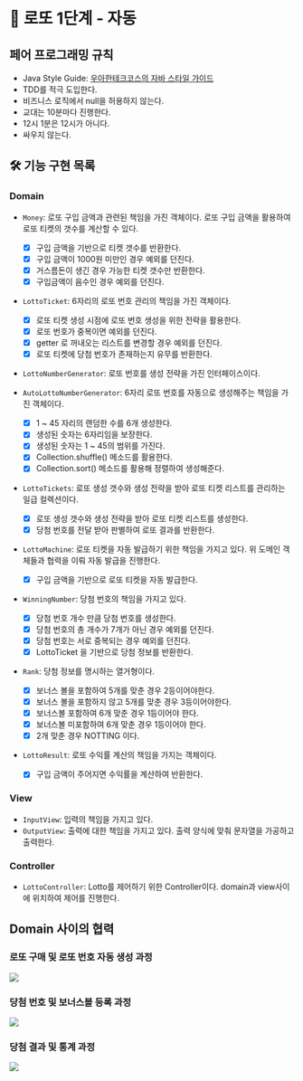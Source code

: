 # 🚀 로또 1단계 - 자동

## 페어 프로그래밍 규칙
* Java Style Guide: [우아한테크코스의 자바 스타일 가이드](https://github.com/woowacourse/woowacourse-docs/tree/master/styleguide/java)
* TDD를 적극 도입한다.
* 비즈니스 로직에서 null을 허용하지 않는다.
* 교대는 10분마다 진행한다.
* 12시 1분은 12시가 아니다.
* 싸우지 않는다.

## 🛠 기능 구현 목록

### Domain

* `Money`: 로또 구입 금액과 관련된 책임을 가진 객체이다. 로또 구입 금액을 활용하여 로또 티켓의 갯수를 계산할 수 있다.
  * [x] 구입 금액을 기반으로 티켓 갯수를 반환한다.
  * [x] 구입 금액이 1000원 미만인 경우 예외를 던진다.
  * [x] 거스름돈이 생긴 경우 가능한 티켓 갯수만 반환한다.
  * [x] 구입금액이 음수인 경우 예외를 던진다.

* `LottoTicket`: 6자리의 로또 번호 관리의 책임을 가진 객체이다.
  * [x] 로또 티켓 생성 시점에 로또 번호 생성을 위한 전략을 활용한다.
  * [x] 로또 번호가 중복이면 예외를 던진다.
  * [x] getter 로 꺼내오는 리스트를 변경할 경우 예외를 던진다.
  * [x] 로또 티켓에 당첨 번호가 존재하는지 유무를 반환한다.

* `LottoNumberGenerator`: 로또 번호를 생성 전략을 가진 인터페이스이다.

* `AutoLottoNumberGenerator`: 6자리 로또 번호를 자동으로 생성해주는 책임을 가진 객체이다.
  * [x] 1 ~ 45 자리의 랜덤한 수를 6개 생성한다.
  * [x] 생성된 숫자는 6자리임을 보장한다.
  * [x] 생성된 숫자는 1 ~ 45의 범위를 가진다.
  * [x] Collection.shuffle() 메소드를 활용한다.
  * [x] Collection.sort() 메소드를 활용해 정렬하여 생성해준다.

* `LottoTickets`: 로또 생성 갯수와 생성 전략을 받아 로또 티켓 리스트를 관리하는 일급 컬렉션이다.
  * [x] 로또 생성 갯수와 생성 전략을 받아 로또 티켓 리스트를 생성한다.
  * [x] 당첨 번호를 전달 받아 판별하여 로또 결과를 반환한다.

* `LottoMachine`: 로또 티켓을 자동 발급하기 위한 책임을 가지고 있다. 위 도메인 객체들과 협력을 이뤄 자동 발급을 진행한다.
  * [x] 구입 금액을 기반으로 로또 티켓을 자동 발급한다.

* `WinningNumber`: 당첨 번호의 책임을 가지고 있다.
  * [x] 당첨 번호 개수 만큼 당첨 번호를 생성한다.
  * [x] 당첨 번호의 총 개수가 7개가 아닌 경우 예외를 던진다.
  * [x] 당첨 번호는 서로 중복되는 경우 예외를 던진다.
  * [x] LottoTicket 을 기반으로 당첨 정보를 반환한다.

* `Rank`: 당첨 정보를 명시하는 열거형이다.
  * [x] 보너스 볼을 포함하여 5개를 맞춘 경우 2등이어야한다.
  * [x] 보너스 볼을 포함하지 않고 5개를 맞춘 경우 3등이어야한다.
  * [x] 보너스볼 포함하여 6개 맞춘 경우 1등이어야 한다.
  * [x] 보너스볼 미포함하여 6개 맞춘 경우 1등이어야 한다.
  * [x] 2개 맞춘 경우 NOTTING 이다.

* `LottoResult`: 로또 수익률 계산의 책임을 가지는 객체이다.
  * [x] 구입 금액이 주어지면 수익률을 계산하여 반환한다.

### View

* `InputView`: 입력의 책임을 가지고 있다.
* `OutputView`: 출력에 대한 책임을 가지고 있다. 출력 양식에 맞춰 문자열을 가공하고 출력한다.

### Controller

* `LottoController`: Lotto를 제어하기 위한 Controller이다. domain과 view사이에 위치하여 제어를 진행한다.

## Domain 사이의 협력

### 로또 구매 및 로또 번호 자동 생성 과정
![](https://user-images.githubusercontent.com/59357153/155471963-8f9de359-d8e4-4c35-9311-5622980726dc.png)

### 당첨 번호 및 보너스볼 등록 과정
![](https://user-images.githubusercontent.com/59357153/155472031-f79b29b6-09ee-4315-a160-3ed66d8e92e4.png)

### 당첨 결과 및 통계 과정
![](https://user-images.githubusercontent.com/59357153/155472179-1f21639e-f48e-48eb-ae7a-b99532d6c6da.png)
